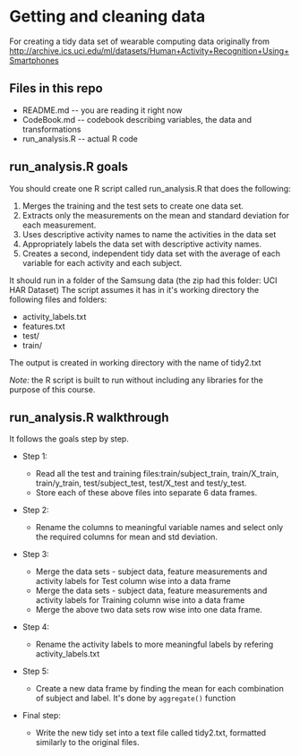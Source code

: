 # Getting and cleaning data

For creating a tidy data set of wearable computing data originally from http://archive.ics.uci.edu/ml/datasets/Human+Activity+Recognition+Using+Smartphones

## Files in this repo
* README.md -- you are reading it right now
* CodeBook.md -- codebook describing variables, the data and transformations
* run_analysis.R -- actual R code

## run_analysis.R goals
You should create one R script called run_analysis.R that does the following:
1. Merges the training and the test sets to create one data set.
2. Extracts only the measurements on the mean and standard deviation for each measurement. 
3. Uses descriptive activity names to name the activities in the data set
4. Appropriately labels the data set with descriptive activity names. 
5. Creates a second, independent tidy data set with the average of each variable for each activity and each subject. 

It should run in a folder of the Samsung data (the zip had this folder: UCI HAR Dataset)
The script assumes it has in it's working directory the following files and folders:
* activity_labels.txt
* features.txt
* test/
* train/

The output is created in working directory with the name of tidy2.txt

*Note:* the R script is built to run without including any libraries for the purpose of this course.

## run_analysis.R walkthrough
It follows the goals step by step.

* Step 1:
  * Read all the test and training files:train/subject_train, train/X_train, train/y_train, test/subject_test, test/X_test and test/y_test. 
  * Store each of these above files into separate 6 data frames. 
  

* Step 2:
  * Rename the columns to meaningful variable names and select only the required columns for mean and std deviation. 

* Step 3:
  * Merge the data sets - subject data, feature measurements and activity labels for Test column wise into a data frame
  * Merge the data sets - subject data, feature measurements and activity labels for Training column wise into a data frame
  * Merge the above two data sets row wise into one data frame. 

* Step 4:
  * Rename the activity labels to more meaningful labels by refering activity_labels.txt
  
* Step 5:
  * Create a new data frame by finding the mean for each combination of subject and label. It's done by `aggregate()` function
  
* Final step:
  * Write the new tidy set into a text file called tidy2.txt, formatted similarly to the original files.
